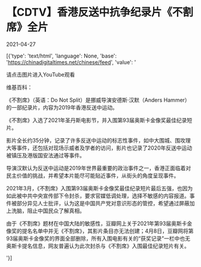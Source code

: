 # 【CDTV】香港反送中抗争纪录片《不割席》全片

2021-04-27

[{'type': 'text/html', 'language': None, 'base': 'https://chinadigitaltimes.net/chinese/feed', 'value': '

请点击图片进入YouTube观看

维基百科：

《不割席》（英语：Do Not Split）是挪威导演安德斯·汉默（Anders Hammer）的一部纪录片，内容为2019年香港反送中运动。

《不割席》入选了2021年圣丹斯电影节，并入围第93届奥斯卡金像奖最佳纪录短片。

影片全长约35分钟，记录了许多反送中运动的标志性事件，如中大围城、围攻理大等事件，还包括对现场示威者及学者的访问，影片也记录了2020年反送中运动被镇压及港版国安法通过等事件。

导演汉默认为反送中运动是2019年世界最重要的政治事件之一，香港正面临着对民主价值的挑战，并希望本片能尽可能贴近事件，从街头的角度呈现事件。

2021年3月，《不割席》入围第93届奥斯卡金像奖最佳纪录短片最后五强，也因为如此被中共中央宣传部下令封杀，要求官媒低调处理，选择不敏感的内容报道。事件被部分异见人士批评，认为这是中国共产党对意识形态的管控，希望通过屏蔽加上洗脑，阻止中国民众了解真相。

由于《不割席》题材在中国大陆的敏感性，豆瓣网上关于2021年第93届奥斯卡金像奖的提名名单中并无《不割席》，其影片条目亦无法创建；4月8日，豆瓣网将第93届奥斯卡金像奖的界面全部删除，所有入围电影有关的“获奖记录”一栏中也无奥斯卡提名信息，网友普遍认为此次封杀与《不割席》入围最佳纪录短片有关。

'}]